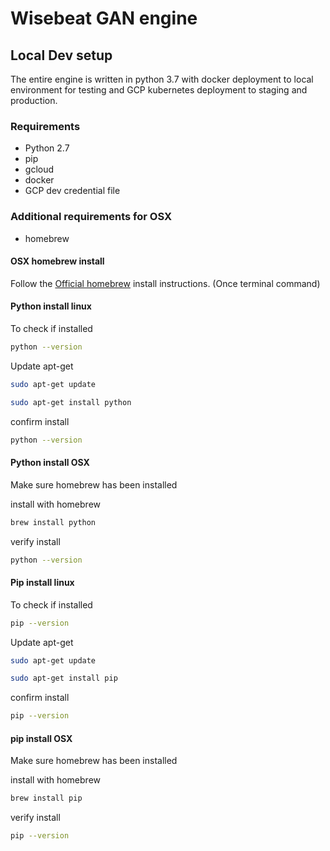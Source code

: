 # Wisebeat GAN engine

## Local Dev setup

The entire engine is written in python 3.7 with docker deployment to local environment for testing and GCP kubernetes
deployment to staging and production.

### Requirements

* Python 2.7
* pip
* gcloud
* docker
* GCP dev credential file

### Additional requirements for OSX
* homebrew
 
#### OSX homebrew install
Follow the [Official homebrew](https://brew.sh/) install instructions. (Once terminal command)
 
#### Python install linux

To check if installed
````bash
python --version
````

Update apt-get
```bash
sudo apt-get update
```

```bash
sudo apt-get install python
```

confirm install
```bash
python --version
```

#### Python install OSX
Make sure homebrew has been installed

install with homebrew
```bash
brew install python
```

verify install
```bash
python --version
```

#### Pip install linux

To check if installed
````bash
pip --version
````

Update apt-get
```bash
sudo apt-get update
```

```bash
sudo apt-get install pip
```

confirm install
```bash
pip --version
```
#### pip install OSX
Make sure homebrew has been installed

install with homebrew
```bash
brew install pip
```

verify install
```bash
pip --version
```





